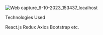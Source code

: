 ![Web capture_9-10-2023_153437_localhost](https://github.com/Clarence289/Ui-Challenge/assets/81553212/48da7470-eb1c-47bc-bfce-8d97a32aced8)




Technologies Used

React.js
Redux
Axios
Bootstrap
etc.
